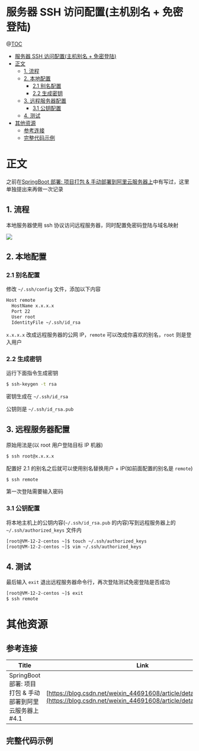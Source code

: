 # 服务器 SSH 访问配置(主机别名 + 免密登陆)

@[TOC](文章目录)

<!-- TOC -->

- [服务器 SSH 访问配置(主机别名 + 免密登陆)](#服务器-ssh-访问配置主机别名--免密登陆)
- [正文](#正文)
  - [1. 流程](#1-流程)
  - [2. 本地配置](#2-本地配置)
    - [2.1 别名配置](#21-别名配置)
    - [2.2 生成密钥](#22-生成密钥)
  - [3. 远程服务器配置](#3-远程服务器配置)
    - [3.1 公钥配置](#31-公钥配置)
  - [4. 测试](#4-测试)
- [其他资源](#其他资源)
  - [参考连接](#参考连接)
  - [完整代码示例](#完整代码示例)

<!-- /TOC -->

# 正文

之前在[SpringBoot 部署: 项目打包 & 手动部署到阿里云服务器上](https://blog.csdn.net/weixin_44691608/article/details/120517833)中有写过，这里单独提出来再做一次记录

## 1. 流程

本地服务器使用 ssh 协议访问远程服务器，同时配置免密码登陆与域名映射

![](https://picures.oss-cn-beijing.aliyuncs.com/img/ssh_config_1_target.png)

## 2. 本地配置

### 2.1 别名配置

修改 `~/.ssh/config` 文件，添加以下内容

```txt
Host remote
  HostName x.x.x.x
  Port 22
  User root
  IdentityFile ~/.ssh/id_rsa
```

`x.x.x.x` 改成远程服务器的公网 IP，`remote` 可以改成你喜欢的别名，`root` 则是登入用户

### 2.2 生成密钥

运行下面指令生成密钥

```bash
$ ssh-keygen -t rsa
```

密钥生成在 `~/.ssh/id_rsa`

公钥则是 `~/.ssh/id_rsa.pub`

## 3. 远程服务器配置

原始用法是(以 root 用户登陆目标 IP 机器)

```bash
$ ssh root@x.x.x.x
```

配置好 2.1 的别名之后就可以使用别名替换用户 + IP(如前面配置的别名是 `remote`)

```bash
$ ssh remote
```

第一次登陆需要输入密码

### 3.1 公钥配置

将本地主机上的公钥内容(`~/.ssh/id_rsa.pub` 的内容)写到远程服务器上的 `~/.ssh/authorized_keys` 文件内

```bash
[root@VM-12-2-centos ~]$ touch ~/.ssh/authorized_keys
[root@VM-12-2-centos ~]$ vim ~/.ssh/authorized_keys
```

## 4. 测试

最后输入 `exit` 退出远程服务器命令行，再次登陆测试免密登陆是否成功

```bash
[root@VM-12-2-centos ~]$ exit
$ ssh remote
```

# 其他资源

## 参考连接

| Title                                                     | Link                                                                                                                               |
| --------------------------------------------------------- | ---------------------------------------------------------------------------------------------------------------------------------- |
| SpringBoot 部署: 项目打包 & 手动部署到阿里云服务器上 #4.1 | [https://blog.csdn.net/weixin_44691608/article/details/120517833](https://blog.csdn.net/weixin_44691608/article/details/120517833) |

## 完整代码示例

[]()
